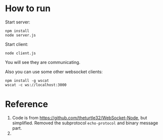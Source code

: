 How to run
=========

Start server:

```
npm install
node server.js
```

Start client:

```
node client.js
```

You will see they are communicating.

Also you can use some other websocket clients:

```
npm install -g wscat
wscat -c ws://localhost:3000
```

Reference
=========

1. Code is from <https://github.com/theturtle32/WebSocket-Node>, but simplified. Removed the subprotocol `echo-protocol` and binary message part.
2. 

